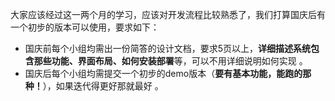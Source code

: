  大家应该经过这一两个月的学习，应该对开发流程比较熟悉了，我们打算国庆后有一个初步的版本可以使用，要求如下：

- 国庆前每个小组均需出一份简答的设计文档，要求5页以上，**详细描述系统包含那些功能、界面布局、如何安装部署**等，可以不用详细说明如何实现 。
- 国庆后每个小组均需提交一个初步的demo版本（**要有基本功能，能跑的那种！**），如果迭代得更好那就最好 。